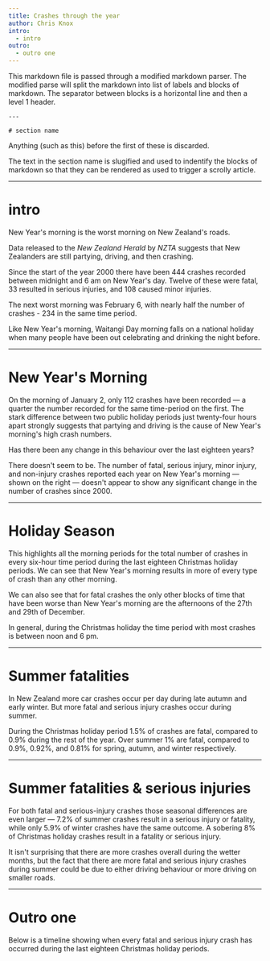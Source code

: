 ```yaml
---
title: Crashes through the year
author: Chris Knox
intro:
  - intro
outro:
  - outro one
---
```


This markdown file is passed through a modified markdown parser.
The modified parse will split the markdown into list of labels
and blocks of markdown. The separator between blocks is a horizontal line
and then a level 1 header. 

```
---

# section name
```

Anything (such as this) before the first of these is discarded. 

The text in the section name is slugified and used to indentify
the blocks of markdown so that they can be rendered as used to
trigger a scrolly article.

------

# intro


New Year's morning is the worst morning on New Zealand's roads.

Data released to the _New Zealand Herald_ by _NZTA_ suggests that New Zealanders are still partying, driving, and then crashing.

Since the start of the year 2000 there have been 444 crashes recorded between
midnight and 6 am on New Year's day. Twelve of these were fatal, 33 resulted in serious injuries, and 108 caused minor injuries.

The next worst morning was February 6, with nearly half the number of crashes - 234 in the same time period.

Like New Year's morning, Waitangi Day morning falls on a national holiday when many people have been out celebrating and drinking the night before.

---

# New Year's Morning

On the morning of January 2, only 112 crashes have been recorded &mdash; a quarter the number recorded for the same time-period on the first. The stark difference between two public holiday periods just twenty-four hours apart strongly suggests that partying and driving is the cause of New Year's morning's high crash numbers.

Has there been any change in this behaviour over the last eighteen years? 

There doesn't seem to be. The number of fatal, serious injury, minor injury, and non-injury crashes reported each year on New Year's morning &mdash; shown on the right &mdash; doesn't appear to show any significant change in the number of crashes since 2000.



---

# Holiday Season

This highlights all the morning periods for the total number of crashes in every six-hour time period during the last eighteen Christmas holiday periods. We can see that New Year's morning results in more of every type of crash than any other morning.

We can also see that for fatal crashes the only other blocks of time that have been worse than New Year's morning are the afternoons of the 27th and 29th of December.

In general, during the Christmas holiday the time period with most crashes is  between noon and 6 pm.

---

# Summer fatalities

In New Zealand more car crashes occur per day during late autumn and early winter. But more fatal and serious injury crashes occur during summer.

During the Christmas holiday period 1.5% of crashes are fatal, compared to 0.9% during the rest of the year. Over summer 1% are fatal, compared to 0.9%, 0.92%, and 0.81% for spring, autumn, and winter respectively. 

---

# Summer fatalities & serious injuries

For both fatal and serious-injury crashes those seasonal differences are even larger &mdash; 7.2% of summer crashes result in a serious injury or fatality, while only 5.9% of winter crashes have the same outcome. A sobering 8% of Christmas holiday crashes result in a fatality or serious injury.

It isn't surprising that there are more crashes overall during the wetter months, but the fact that there are more fatal and serious injury crashes during  summer could be due to either driving behaviour or more driving on smaller roads.

---

# Outro one

Below is a timeline showing when every fatal and serious injury crash has occurred during the last eighteen Christmas holiday periods.